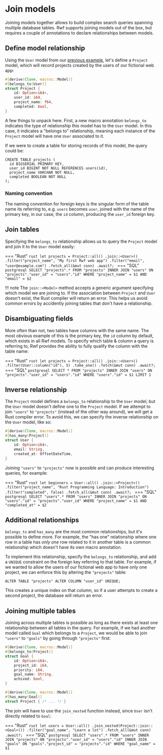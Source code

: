 # Join models

Joining models together allows to build complex search queries spanning multiple database tables. Rwf supports joining
models out of the box, but requires a couple of annotations to declare relationships between models.

## Define model relationship

Using the `User` model from our [previous example](../), let's define a `Project` model, which will record projects created by the users of our
fictional web app:

```rust
#[derive(Clone, macros::Model)]
#[belongs_to(User)]
struct Project {
    id: Option<i64>,
    user_id: i64,
    project_name: f64,
    completed: bool,
}
```

A few things to unpack here. First, a new macro annotation `belongs_to` indicates the type of relationship this model has to the `User` model.
In this case, it indicates a "belongs to" relationship, meaning each instance of the `Project` model will have one `User` associated to it.

If we were to create a table for storing records of this model, the query could be:

```postgresql
CREATE TABLE projects (
  id BIGSERIAL PRIMARY KEY,
  user_id BIGINT NOT NULL REFERENCES users(id),
  project_name VARCHAR NOT NULL,
  completed BOOLEAN NOT NULL
);
```

### Naming convention

The naming convention for foreign keys is the singular form of the table name its referring to, e.g. `users` becomes `user`, joined with the name of the primary key,
in our case, the `id` column, producing the `user_id` foreign key.

## Join tables

Specifying the `belongs_to` relationship allows us to query the `Project` model and join it to the `User` model easily:

=== "Rust"
    ```rust
    let projects = Project::all()
      .join::<User>()
      .filter("project_name", "My first Rwf web app")
      .filter("email", "user@example.com")
      .fetch_all(&mut conn)
      .await?;
    ```
=== "SQL"
    ```postgresql
    SELECT "projects".* FROM "projects"
    INNER JOIN "users" ON "projects"."user_id" = "users"."id"
    WHERE "project_name" = $1 AND "email" = $2
    ```

!!! note
    The `join::<Model>` method accepts a generic argument specifying which model we are joining to. If the association between `Project` and `User` doesn't
    exist, the Rust compiler will return an error. This helps us avoid common errors by accidently joining tables that don't have a relationship.

## Disambiguating fields

More often than not, two tables have columns with the same name. The most obvious example of this is the primary key, the `id` column by default, which
exists in all Rwf models. To specify which table & column a query is referring to, Rwf provides the ability to fully qualify the column with the table name:

=== "Rust"
    ```rust
    let projects = Project::all()
      .join::<User>()
      .filter(User::column("id"), 5)
      .take_one()
      .fetch(&mut conn)
      .await?;
    ```
=== "SQL"
    ```postgresql
    SELECT * FROM "projects"
    INNER JOIN "users" ON "projects"."user_id" = "users"."id"
    WHERE "users"."id" = $1
    LIMIT 1
    ```


## Inverse relationship

The `Project` model defines a `belongs_to` relationship to the `User` model, but the `User` model doesn't define one to the `Project` model. If we
attempt to join `"users"` to `"projects"` (instead of the other way around), we will get a Rust compiler error. To avoid this, we can specify
the inverse relationship on the `User` model, like so:

```rust
#[derive(Clone, macros::Model)]
#[has_many(Project)]
struct User {
    id: Option<i64>,
    email: String,
    created_at: OffsetDateTime,
}
```

Joining `"users"` to `"projects"` now is possible and can produce interesting queries, for example:

=== "Rust"
    ```rust
    let beginners = User::all()
      .join::<Project>()
      .filter("project_name", "Rust Programming Language: Introduction")
      .filter("completed", false)
      .fetch_all(&mut conn)
      .await?;
    ```
=== "SQL"
    ```postgresql
    SELECT "users".* FROM "users"
    INNER JOIN "projects" ON "users"."id" = "projects"."user_id"
    WHERE "project_name" = $1 AND "completed_at" = $2
    ```

## Additional relationships

`belongs_to` and `has_many` are the most common relationships, but it's possible to define more. For example, the "has one" relationship where one
row in a table has _only one_ row related to it in another table is a common relationship which doesn't have its own macro annotation.

To implement this relationship, specify the `belongs_to` relationship, and add a `UNIQUE` constraint on the foreign key referring to that table. For example,
if we wanted to allow the users of our fictional web app to have only one project, we can enforce this by altering the `"projects"` table:

```postgresql
ALTER TABLE "projects" ALTER COLUMN "user_id" UNIQUE;
```

This creates a unique index on that column, so if a user attempts to create a second project, the database will return an error.

## Joining multiple tables

Joining across multiple tables is possible as long as there exists at least one relationship between all tables in the query. For example,
if we had another model called `Goal` which belongs to a `Project`, we would be able to join `"users"` to `"goals"` by going through `"projects"` first:

```rust
#[derive(Clone, macros::Model)]
#[belongs_to(Project)]
struct Goal {
    id: Option<i64>,
    project_id: i64,
    priority: i64,
    goal_name: String,
    achived: bool,
}

#[derive(Clone, macros::Model)]
#[has_many(Goal)]
struct Project { /* ... */ }
```

The join will have to use the `join_nested` function instead, since `User` isn't directly related to `Goal`:

=== "Rust"
    ```rust
    let users = User::all()
        .join_nested(Project::join::<Goal>())
        .filter("goal_name", "Learn a lot")
        .fetch_all(&mut conn)
        .await?;
    ```
=== "SQL"
    ```postgresql
    SELECT "users".* FROM "users"
    INNER JOIN "projects" ON "projects"."user_id" = "users"."id"
    INNER JOIN "goals" ON "goals"."project_id" = "projects"."id"
    WHERE "goal_name" = $1
    ```
